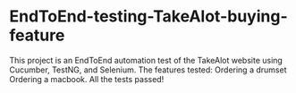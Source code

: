 # EndToEnd-testing-TakeAlot-buying-feature
This project is an EndToEnd automation test of the TakeAlot website using Cucumber, TestNG, and Selenium. The features tested: Ordering a drumset Ordering a macbook. All the tests passed!
